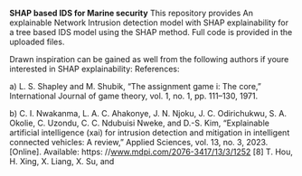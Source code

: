 **SHAP based IDS for Marine security**
This repository provides An explainable Network Intrusion detection model with SHAP explainability for a tree based IDS model using the SHAP method. Full code is provided in the uploaded files.

Drawn inspiration can be gained as well from the following authors if youre interested in SHAP explainability:
References:

a) L. S. Shapley and M. Shubik, “The assignment game i: The core,” International Journal of game theory, vol. 1, no. 1, pp. 111–130, 1971.

b) C. I. Nwakanma, L. A. C. Ahakonye, J. N. Njoku, J. C. Odirichukwu, S. A. Okolie, C. Uzondu, C. C. Ndubuisi Nweke, and D.-S. Kim, “Explainable artificial intelligence (xai) for intrusion detection and mitigation in intelligent connected vehicles: A review,” Applied Sciences, vol. 13, no. 3, 2023. [Online]. Available: https: //www.mdpi.com/2076-3417/13/3/1252 [8] T. Hou, H. Xing, X. Liang, X. Su, and 
